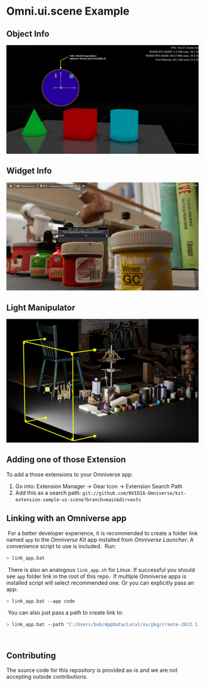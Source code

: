 # Omni.ui.scene Example 

## Object Info

[![Object Info](exts/omni.example.ui_scene.object_info/data/preview.png)](https://github.com/NVIDIA-Omniverse/kit-extension-sample-ui-scene/tree/main/exts/omni.example.ui_scene.object_info)

## Widget Info

[![Widget Info](exts/omni.example.ui_scene.widget_info/data/preview.png)](https://github.com/NVIDIA-Omniverse/kit-extension-sample-ui-scene/tree/main/exts/omni.example.ui_scene.widget_info)

## Light Manipulator

[![Light Manipulator](exts/omni.example.ui_scene.light_manipulator/data/preview.png)](https://github.com/NVIDIA-Omniverse/kit-extension-sample-ui-scene/tree/main/exts/omni.example.ui_scene.light_manipulator)


## Adding one of those Extension

To add a those extensions to your Omniverse app:
1. Go into: Extension Manager -> Gear Icon -> Extension Search Path
2. Add this as a search path: `git://github.com/NVIDIA-Omniverse/kit-extension-sample-ui-scene?branch=main&dir=exts`


## Linking with an Omniverse app
​
For a better developer experience, it is recommended to create a folder link named `app` to the *Omniverse Kit* app installed from *Omniverse Launcher*. A convenience script to use is included.
​
Run:
​
```bash
> link_app.bat
```
​
There is also an analogous `link_app.sh` for Linux. If successful you should see `app` folder link in the root of this repo.
​
If multiple Omniverse apps is installed script will select recommended one. Or you can explicitly pass an app:
​
```bash
> link_app.bat --app code
```
​
You can also just pass a path to create link to:
​
```bash
> link_app.bat --path "C:/Users/bob/AppData/Local/ov/pkg/create-2022.1.3"
```
​
## Contributing
The source code for this repository is provided as-is and we are not accepting outside contributions.